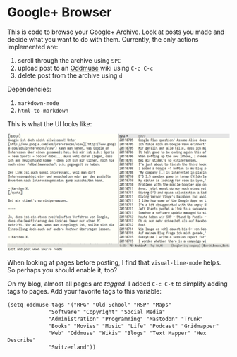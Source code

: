 # Google+ Browser

This is code to browse your Google+ Archive. Look at posts you made
and decide what you want to do with them. Currently, the only actions
implemented are:

1. scroll through the archive using `SPC`
1. upload post to an [Oddmuse](https://oddmuse.org/) wiki using `C-c C-c`
2. delete post from the archive using `d`

Dependencies:

1. `markdown-mode`
2. `html-to-markdown`

This is what the UI looks like:

![Screenshot](screenshot.png)

When looking at pages before posting, I find that `visual-line-mode`
helps. So perhaps you should enable it, too?

On my blog, almost all pages are *tagged*. I added `C-c C-t` to
simplify adding tags to pages. Add your favorite tags to this
variable:

```
(setq oddmuse-tags '("RPG" "Old School" "RSP" "Maps"
		     "Software" "Copyright" "Social Media"
		     "Administration" "Programming" "Mastodon" "Trunk"
		     "Books" "Movies" "Music" "Life" "Podcast" "Gridmapper"
		     "Web" "Oddmuse" "Wikis" "Blogs" "Text Mapper" "Hex Describe"
		     "Switzerland"))
```
